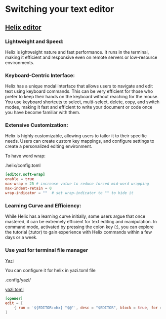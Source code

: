  # Switching your text editor

## [Helix editor](https://helix-editor.com/)

### Lightweight and Speed:
Helix is ightweight nature and fast performance. It runs in the terminal, making it efficient and responsive even on remote servers or low-resource environments.

### Keyboard-Centric Interface:
Helix  has a unique modal interface that allows users to navigate and edit text using keyboard commands. This can be very efficient for those who prefer to keep their hands on the keyboard without reaching for the mouse.
You use keyboard shortcuts to select, multi-select, delete, copy, and switch modes, making it fast and efficient to write your document or code once you have become familiar with them.

### Extensive Customization:
Helix is highly customizable, allowing users to tailor it to their specific needs. Users can create custom key mappings, and configure settings to create a personalized editing environment.

To have word wrap:

.helix/config.toml

```toml
[editor.soft-wrap]
enable = true
max-wrap = 25 # increase value to reduce forced mid-word wrapping
max-indent-retain = 0
wrap-indicator = ""  # set wrap-indicator to "" to hide it
```

### Learning Curve and Efficiency:
While Helix has a learning curve initially, some users argue that once mastered, it can be extremely efficient for text editing and manipulation. In command mode, activated by pressing the colon key (:), you can explore the tutorial (:tutor) to gain experience with Helix commands within a few days or a week.


### Use yazi for terminal file manager 
 
[Yazi](https://github.com/sxyazi/yazi)

You can configure it for helix in yazi.toml file

.config/yazi/

[yazi.toml](https://yazi-rs.github.io/docs/configuration/overview)
```toml
[opener]
edit = [
	{ run = '${EDITOR:=hx} "$@"', desc = "$EDITOR", block = true, for = "unix" },
]
```
